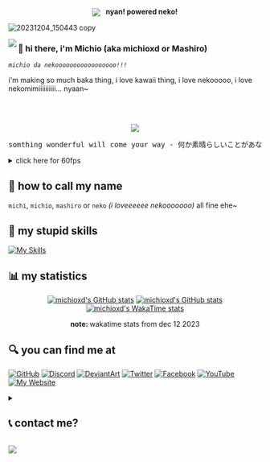 <p align="center">
  <img align="center" src="https://github.com/michioxd/michioxd/assets/80969068/481a4cf6-c6f2-4856-a0ac-46e69dfbde34" />
  <b>&nbsp;&nbsp;nyan! powered neko!</b>

  ![20231204_150443 copy](https://github.com/michioxd/michioxd/assets/80969068/cc547362-8d62-4fb8-bcc0-54087ace18d6)

</p>
<img align="left" src="https://www.gravatar.com/avatar/35421891b164c29bab7640be09832acd939a3ea15fccbfb68144befef58d6d82?s=150" />

### 👋 hi there, i'm Michio (aka michioxd or Mashiro)

*`michio da nekooooooooooooooooo!!!`*

i'm making so much baka thing, i love kawaii thing, i love nekooooo, i love nekomimiiiiiiiiii... nyaan~

<br />
<br />

<p align="center">
  <img src="https://user-images.githubusercontent.com/80969068/234179258-4482e388-f800-4809-8f93-2441d2aaaac9.gif" />

  <pre align="center">somthing wonderful will come your way - 何か素晴らしいことがあなたの進む道にやってくるでしょう</pre>
</p>
<details>
  <Summary>click here for 60fps</Summary>

  https://user-images.githubusercontent.com/80969068/234179300-2d4bd552-bd67-406b-a330-27c7172af303.mp4 
  
  Software: **Adobe After Effect CC 2019 (for FX)** with **Adobe Media Encoder CC 2019 (for Encoding)**
  
  Sauce: **[pixiv (AI-generated)](https://www.pixiv.net/en/artworks/104280892)**
  
  Font: **[Prata](https://fonts.google.com/specimen/Prata)**
</details>

## 🤙 how to call  my name

`michi`, `michio`, `mashiro` or `neko` *(i loveeeeee nekooooooo)* all fine ehe~

## 🚀 my stupid skills

[![My Skills](https://skillicons.dev/icons?i=js,ts,cs,go,cpp,php,sass,nodejs,react,materialui,mongodb,mysql,dotnet,ps,pr)](https://skillicons.dev)

## 📊 my statistics

<p align="center"><a href="https://github.com/anuraghazra/github-readme-stats"><img src="https://github-readme-stats.vercel.app/api?username=michioxd&amp;theme=dracula&amp;show_icons=true&amp;count_private=true" alt="michioxd&#39;s GitHub stats"></a> <a href="https://github.com/anuraghazra/github-readme-stats"><img src="https://github-readme-stats.vercel.app/api/top-langs/?username=michioxd&amp;theme=dracula&amp;layout=compact&amp;count_private=true" alt="michioxd&#39;s GitHub stats"></a> <a href="https://github.com/anuraghazra/github-readme-stats"><img src="https://github-readme-stats.vercel.app/api/wakatime?username=michioxd&amp;theme=dracula&amp;layout=compact&amp;show_icons=true" alt="michioxd&#39;s WakaTime stats"></a>
  <p align="center"><b>note: </b>wakatime stats from dec 12 2023</p>
</p>

## 🔍 you can find me at

[![GitHub](https://user-images.githubusercontent.com/80969068/205474459-a95b9c58-8e7d-43b0-a79c-388ce8a4a652.png)](https://github.com/michioxd)
[![Discord](https://user-images.githubusercontent.com/80969068/234183022-72de9c77-814d-4b2e-9596-d79ad13cb1cd.png)](https://discord.com/users/536175851247501347)
[![DeviantArt](https://user-images.githubusercontent.com/80969068/205474493-512635f7-26d8-4f5d-9f58-597e3698b89c.png)](https://www.deviantart.com/michioxd)
[![Twitter](https://user-images.githubusercontent.com/80969068/205474549-25c6b73a-90ef-43e4-9879-c98015e67d71.png)](https://twitter.com/michioxd)
[![Facebook](https://user-images.githubusercontent.com/80969068/205474577-956db2c3-b7c0-410a-b653-c65653e9a93d.png)](https://fb.com/michioxd)
[![YouTube](https://user-images.githubusercontent.com/80969068/205474800-48c30fbd-036c-4f5b-85a8-f41e7cebbc4c.png)](https://www.youtube.com/@michioxd)
[![My Website](https://user-images.githubusercontent.com/80969068/205474654-817a8eda-fb6b-45c2-b398-f0b08ae7adcc.png)](https://michioxd.github.io)

<Details>
<Summary><h2>📞 contact me?</h2></summary>

- email: [michioxd@proton.me](mailto:michioxd@proton.me)
- discord: [michioxd (formerly known as `michioxd☆彡#5144`)](https://discord.com/users/536175851247501347)
- telegram: [michioxd](https://t.me/michioxd)
- matrix: [@michioxd:matrix.org](https://matrix.to/#/@michioxd:matrix.org?via=matrix.org) [deprecated]

[see more](./contact.md) or **[donate](https://github.com/michioxd/michioxd/blob/main/contact.md#donation)**

p/s: i won't and **never** reply any pm from **Facebook Messenger**. thanks!
</Details>

![](https://komarev.com/ghpvc/?username=michioxd)
